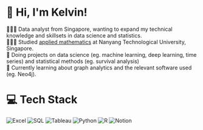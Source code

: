 # 👋 Hi, I'm Kelvin!
👩🏻‍💻 Data analyst from Singapore, wanting to expand my technical knowledge and skillsets in data science and statistics.<br/>
👩🏻‍🎓 Studied [applied mathematics](https://www.youtube.com/watch?v=rZLncodFe2k&list=PLY-3Cmky-9CLkojpWvpwhCKqaMn913g_m&index=2&t=288s) at Nanyang Technological University, Singapore.<br/>
🎨 Doing projects on data science (eg. machine learning, deep learning, time series) and statistical methods (eg. survival analysis)<br/>
💭 Currently learning about graph analytics and the relevant software used (eg. Neo4j). <br/>

# 💻 Tech Stack
![Excel](https://img.shields.io/badge/Excel-3670A0?style=for-the-badge&logo=Excel&logoColor=white)
![SQL](https://img.shields.io/badge/SQL-3670A0?style=for-the-badge&logo=SQL&logoColor=white)
![Tableau](https://img.shields.io/badge/Tableau-3670A0?style=for-the-badge&logo=Tableau&logoColor=white)
![Python](https://img.shields.io/badge/python-3670A0?style=for-the-badge&logo=python&logoColor=ffdd54)
![R](https://img.shields.io/badge/R-3670A0?style=for-the-badge&logo=R&logoColor=white)
![Notion](https://img.shields.io/badge/Notion-3670A0?style=for-the-badge&logo=notion&logoColor=white)
